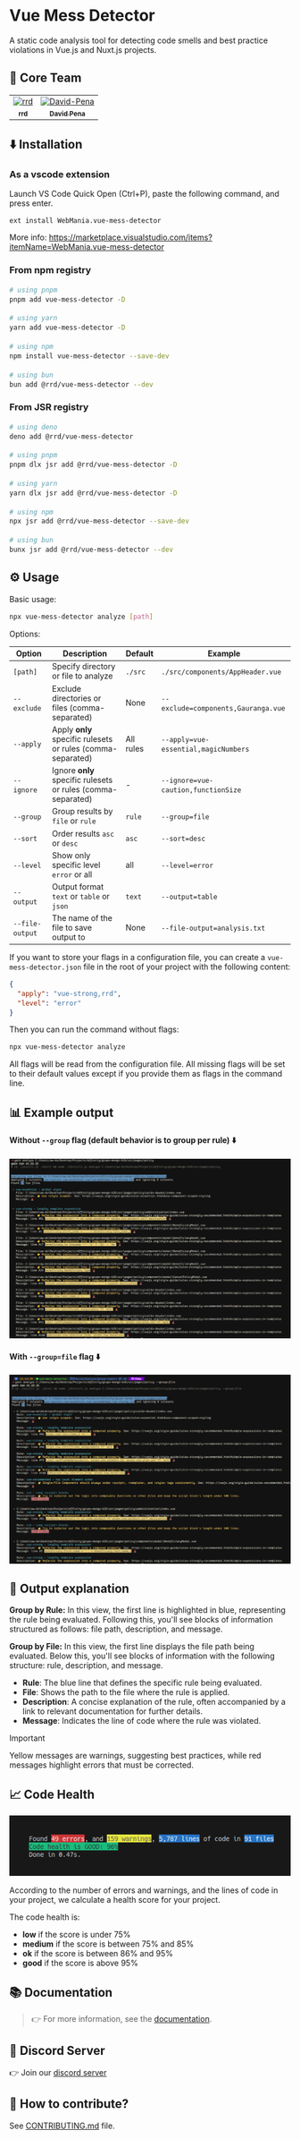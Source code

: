 # Vue Mess Detector

A static code analysis tool for detecting code smells and best practice violations in Vue.js and Nuxt.js projects.

## 👥 Core Team

<table>
  <tr>
    <td align="center" style="border: none;">
      <a href="https://github.com/rrd108">
        <img src="https://github.com/rrd108.png?size=100" width="100px;" alt="rrd"/>
        <br />
        <sub><b>rrd</b></sub>
      </a>
    </td>
    <td align="center" style="border: none;">
      <a href="https://github.com/David-Pena">
        <img src="https://github.com/David-Pena.png?size=100" width="100px;" alt="David-Pena"/>
        <br />
        <sub><b>David Pena</b></sub>
      </a>
    </td>
  </tr>
</table>

## ⬇️ Installation

### As a vscode extension

Launch VS Code Quick Open (Ctrl+P), paste the following command, and press enter.

```
ext install WebMania.vue-mess-detector
```

More info: https://marketplace.visualstudio.com/items?itemName=WebMania.vue-mess-detector

### From npm registry

```bash
# using pnpm
pnpm add vue-mess-detector -D

# using yarn
yarn add vue-mess-detector -D

# using npm
npm install vue-mess-detector --save-dev

# using bun
bun add @rrd/vue-mess-detector --dev
```

### From JSR registry

```bash
# using deno
deno add @rrd/vue-mess-detector

# using pnpm
pnpm dlx jsr add @rrd/vue-mess-detector -D

# using yarn
yarn dlx jsr add @rrd/vue-mess-detector -D

# using npm
npx jsr add @rrd/vue-mess-detector --save-dev

# using bun
bunx jsr add @rrd/vue-mess-detector --dev
```

## ⚙️ Usage

Basic usage:

```bash
npx vue-mess-detector analyze [path]
```

Options:

| Option      | Description                                             | Default | Example                                                |
| ----------- | ------------------------------------------------------- | ------- | ------------------------------------------------------ |
| `[path]`    | Specify directory or file to analyze                    | `./src` | `./src/components/AppHeader.vue` |
| `--exclude` | Exclude directories or files (comma-separated)          | None    | `--exclude=components,Gauranga.vue`                    |
| `--apply`   | Apply **only** specific rulesets or rules (comma-separated) | All rules | `--apply=vue-essential,magicNumbers`        |
| `--ignore`  | Ignore **only** specific rulesets or rules (comma-separated) | -    | `--ignore=vue-caution,functionSize`                    |
| `--group`   | Group results by `file` or `rule`                       | `rule`  | `--group=file`                                         |
| `--sort`   | Order results `asc` or `desc`                         | `asc`   | `--sort=desc`                                         |
| `--level`   | Show only specific level `error` or all         | all    | `--level=error`                                        |
| `--output`  | Output format `text` or `table` or `json`               | `text`  | `--output=table`                                        |
| `--file-output`  | The name of the file to save output to               | None  | `--file-output=analysis.txt`                            |


If you want to store your flags in a configuration file, you can create a `vue-mess-detector.json` file in the root of your project with the following content:

```json
{
  "apply": "vue-strong,rrd",
  "level": "error"
}
```

Then you can run the command without flags:

```bash
npx vue-mess-detector analyze
```

All flags will be read from the configuration file. All missing flags will be set to their default values except if you provide them as flags in the command line.

## 📊 Example output

#### Without `--group` flag (default behavior is to group per rule) ⬇️

![Output Image - Group By Rule](./docs/public/results-per-rule.png)

#### With `--group=file` flag ⬇️

![Output Image - Group By File](./docs/public/results-per-file.png)

## 🧾 Output explanation

**Group by Rule:** In this view, the first line is highlighted in blue, representing the rule being evaluated. Following this, you'll see blocks of information structured as follows: file path, description, and message.

**Group by File:** In this view, the first line displays the file path being evaluated. Below this, you'll see blocks of information with the following structure: rule, description, and message.

- **Rule**: The blue line that defines the specific rule being evaluated.
- **File**: Shows the path to the file where the rule is applied.
- **Description**: A concise explanation of the rule, often accompanied by a link to relevant documentation for further details.
- **Message**: Indicates the line of code where the rule was violated.

> [!IMPORTANT]
> Yellow messages are warnings, suggesting best practices, while red messages highlight errors that must be corrected.

## 📈 Code Health

![Output Image - Code Health](./docs/public/code-health.png)

According to the number of errors and warnings, and the lines of code in your project, we calculate a health score for your project.

The code health is:

- **low** if the score is under 75%
- **medium** if the score is between 75% and 85%
- **ok** if the score is between 86% and 95%
- **good** if the score is above 95%

## 📚 Documentation

> 👉 For more information, see the [documentation](https://vue-mess-detector.webmania.cc/).

## 👥 Discord Server
👉 Join our [discord server](https://discord.gg/nXKwzk97jn)

## 🤝 How to contribute?

See [CONTRIBUTING.md](https://github.com/rrd108/vue-mess-detector/blob/main/CONTRIBUTING.md) file.
